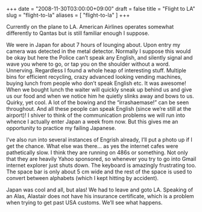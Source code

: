 +++
date = "2008-11-30T03:00:00+09:00"
draft = false
title = "Flight to LA"
slug = "flight-to-la"
aliases = [
	"flight-to-la"
]
+++

Currently on the plane to LA. American Airlines operates somewhat differently to Qantas but is still familiar enough I suppose.

We were in Japan for about 7 hours of lounging about. Upon entry my camera was detected in the metal detector. Normally I suppose this would be okay but here the Police can’t speak any English, and silently signal and wave you where to go, or tap you on the shoulder without a word. Unnerving. Regardless I found a whole heap of interesting stuff. Multiple bins for efficient recycling, crazy advanced looking vending machines, buying lunch from people who don’t speak English etc. It was awesome! When we bought lunch the waiter will quickly sneak up behind us and give us our food and when we notice him he quietly slinks away and bows to us. Quirky, yet cool. A lot of the bowing and the “irrashaemase!” can be seen throughout. And all these people can speak English (since we’re still at the airport)! I shiver to think of the communication problems we will run into whence I actually enter Japan a week from now. But this gives me an opportunity to practice my failing Japanese.

I’ve also run into several instances of Engrish already, I’ll put a photo up if I get the chance. What else was there… as yes the internet cafes were pathetically slow. I think they are running on 486s or something. Not only that they are heavily Yahoo sponsored, so whenever you try to go into Gmail internet explorer just shuts down. The keyboard is amazingly frustrating too. The space bar is only about 5 cm wide and the rest of the space is used to convert between alphabets (which I kept hitting by accident).

Japan was cool and all, but alas! We had to leave and goto LA. Speaking of an Alas, Alastair does not have his insurance certificate, which is a problem when trying to get past USA customs. We’ll see what happens.


